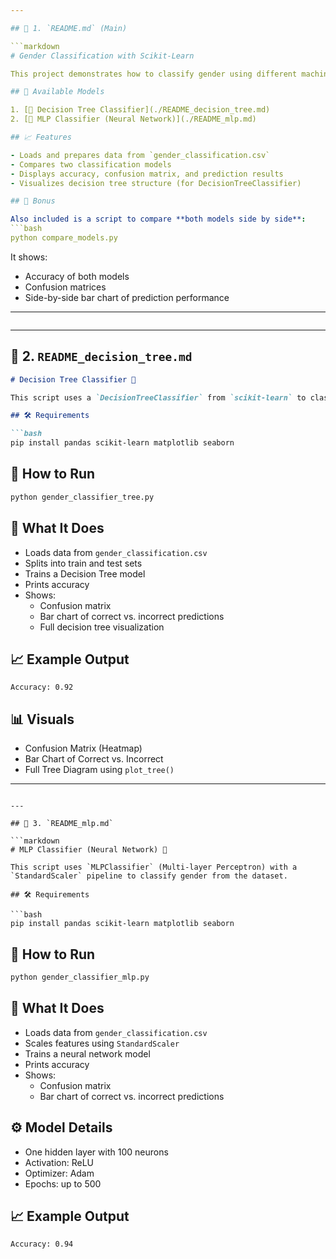 ```yaml
---

## 📁 1. `README.md` (Main)

```markdown
# Gender Classification with Scikit-Learn

This project demonstrates how to classify gender using different machine learning models with the `scikit-learn` library in Python.

## 📂 Available Models

1. [🌳 Decision Tree Classifier](./README_decision_tree.md)
2. [🧠 MLP Classifier (Neural Network)](./README_mlp.md)

## 📈 Features

- Loads and prepares data from `gender_classification.csv`
- Compares two classification models
- Displays accuracy, confusion matrix, and prediction results
- Visualizes decision tree structure (for DecisionTreeClassifier)

## 🔁 Bonus

Also included is a script to compare **both models side by side**:
```bash
python compare_models.py
```

It shows:
- Accuracy of both models
- Confusion matrices
- Side-by-side bar chart of prediction performance

---
```

```

---

## 🌳 2. `README_decision_tree.md`

```markdown
# Decision Tree Classifier 🌳

This script uses a `DecisionTreeClassifier` from `scikit-learn` to classify gender from the dataset.

## 🛠️ Requirements

```bash
pip install pandas scikit-learn matplotlib seaborn
```

## 🚀 How to Run

```bash
python gender_classifier_tree.py
```

## 🧠 What It Does

- Loads data from `gender_classification.csv`
- Splits into train and test sets
- Trains a Decision Tree model
- Prints accuracy
- Shows:
  - Confusion matrix
  - Bar chart of correct vs. incorrect predictions
  - Full decision tree visualization

## 📈 Example Output

```
Accuracy: 0.92
```

## 📊 Visuals

- Confusion Matrix (Heatmap)
- Bar Chart of Correct vs. Incorrect
- Full Tree Diagram using `plot_tree()`

---
```

---

## 🧠 3. `README_mlp.md`

```markdown
# MLP Classifier (Neural Network) 🧠

This script uses `MLPClassifier` (Multi-layer Perceptron) with a `StandardScaler` pipeline to classify gender from the dataset.

## 🛠️ Requirements

```bash
pip install pandas scikit-learn matplotlib seaborn
```

## 🚀 How to Run

```bash
python gender_classifier_mlp.py
```

## 🧠 What It Does

- Loads data from `gender_classification.csv`
- Scales features using `StandardScaler`
- Trains a neural network model
- Prints accuracy
- Shows:
  - Confusion matrix
  - Bar chart of correct vs. incorrect predictions

## ⚙️ Model Details

- One hidden layer with 100 neurons
- Activation: ReLU
- Optimizer: Adam
- Epochs: up to 500

## 📈 Example Output

```
Accuracy: 0.94
```
